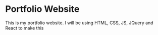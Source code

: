 # Portfolio Website
This is my portfolio website. I will be using HTML, CSS, JS, JQuery and React to make this

